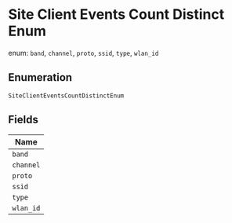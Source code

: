 
# Site Client Events Count Distinct Enum

enum: `band`, `channel`, `proto`, `ssid`, `type`, `wlan_id`

## Enumeration

`SiteClientEventsCountDistinctEnum`

## Fields

| Name |
|  --- |
| `band` |
| `channel` |
| `proto` |
| `ssid` |
| `type` |
| `wlan_id` |

